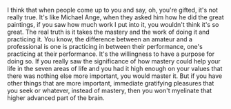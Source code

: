  I think that when people come up to you and say, oh, you're gifted, it's not really true. It's like Michael Ange, when they asked him how he did the great paintings, if you saw how much work I put into it, you wouldn't think it's so great. The real truth is it takes the mastery and the work of doing it and practicing it. You know, the difference between an amateur and a professional is one is practicing in between their performance, one's practicing at their performance. It's the willingness to have a purpose for doing so. If you really saw the significance of how mastery could help your life in the seven areas of life and you had it high enough on your values that there was nothing else more important, you would master it. But if you have other things that are more important, immediate gratifying pleasures that you seek or whatever, instead of mastery, then you won't myelinate that higher advanced part of the brain.